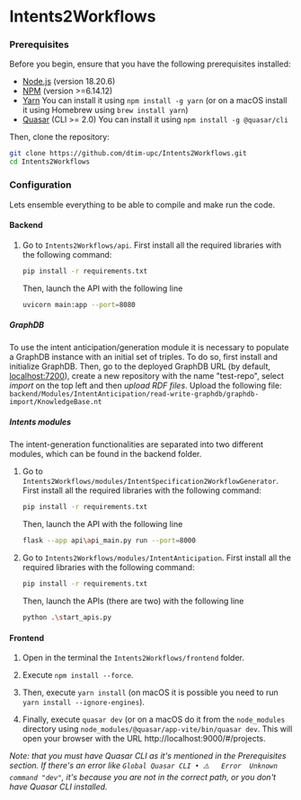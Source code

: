 # Intents2Workflows

### Prerequisites <a name="prerequisites"></a>

Before you begin, ensure that you have the following prerequisites installed:

- [Node.js](https://nodejs.org/) (version 18.20.6)
- [NPM](https://docs.npmjs.com/cli/v8/commands/npm-install) (version >=6.14.12)
- [Yarn](https://classic.yarnpkg.com/lang/en/docs/install/#windows-stable) You can install it using `npm install -g yarn` (or on a macOS install it using Homebrew using `brew install yarn`)
- [Quasar](https://quasar.dev/) (CLI >= 2.0) You can install it using `npm install -g @quasar/cli`

Then, clone the repository:

   ```bash
   git clone https://github.com/dtim-upc/Intents2Workflows.git
   cd Intents2Workflows
   ```
   
### Configuration <a name="configuration"></a>

Lets ensemble everything to be able to compile and make run the code.

#### Backend <a name="backend-configuration"></a>

1. Go to `Intents2Workflows/api`. First install all the required libraries with the following command:

   ```bash
   pip install -r requirements.txt    
   ```
   Then, launch the API with the following line
   ```bash
   uvicorn main:app --port=8080     
   ```

##### GraphDB
To use the intent anticipation/generation module it is necessary to populate a GraphDB instance with an initial set of triples. To do so, first install and initialize GraphDB. Then, go to the deployed GraphDB URL (by default, [localhost:7200](http://localhost:7200/)), create a new repository with the name "test-repo", select _import_ on the top left and then _upload RDF files_. Upload the following file: `backend/Modules/IntentAnticipation/read-write-graphdb/graphdb-import/KnowledgeBase.nt`

##### Intents modules <a name="intents-configuration"></a>
The intent-generation functionalities are separated into two different modules, which can be found in the backend folder. 
1. Go to `Intents2Workflows/modules/IntentSpecification2WorkflowGenerator`. First install all the required libraries with the following command:
   
   ```bash
   pip install -r requirements.txt    
   ```
   Then, launch the API with the following line
   ```bash
   flask --app api\api_main.py run --port=8000
   ```
2. Go to `Intents2Workflows/modules/IntentAnticipation`. First install all the required libraries with the following command:
   
   ```bash
   pip install -r requirements.txt    
   ```
   Then, launch the APIs (there are two) with the following line
   ```bash
   python .\start_apis.py  
   ```

#### Frontend <a name="frontend-configuration"></a>

1. Open in the terminal the `Intents2Workflows/frontend` folder.

2. Execute `npm install --force`.

3. Then, execute `yarn install` (on macOS it is possible you need to run `yarn install --ignore-engines`).

4. Finally, execute `quasar dev` (or on a macOS do it from the `node_modules` directory using `node_modules/@quasar/app-vite/bin/quasar dev`. This will open your browser with the URL http://localhost:9000/#/projects.

_Note: that you must have Quasar CLI as it's mentioned in the Prerequisites section. If there's an error like `Global Quasar CLI • ⚠️   Error  Unknown command "dev"`, it's because you are not in the correct path, or you don't have Quasar CLI installed._ 
